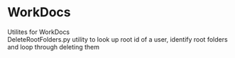# WorkDocs
Utilites for WorkDocs  
DeleteRootFolders.py utility to look up root id of a user, identify root folders and loop through deleting them

